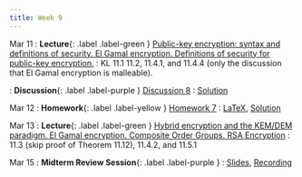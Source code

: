 ```yaml
---
title: Week 9
---
```


Mar 11
: **Lecture**{: .label .label-green } [Public-key encryption: syntax and definitions of security. El Gamal encryption. Definitions of security for public-key encryption.](/assets/lecture_slides/lec14.pdf)
    : KL 11.1 11.2, 11.4.1, and 11.4.4 (only the discussion that El Gamal encryption is malleable).

: **Discussion**{: .label .label-purple } [Discussion 8](/assets/discussion/disc8.pdf)
    : [Solution](/assets/discussion/disc8-sol.pdf)

Mar 12
: **Homework**{: .label .label-yellow } [Homework 7](/assets/homework/hw7.pdf)
    : [LaTeX](/assets/homework/hw7.tex), [Solution](/assets/homework/hw7-sol.pdf)

Mar 13
: **Lecture**{: .label .label-green } [Hybrid encryption and the KEM/DEM paradigm. El Gamal encryption. Composite Order Groups. RSA Encryption](/assets/lecture_slides/lec15.pdf)
    : 11.3 (skip proof of Theorem 11.12), 11.4.2, and 11.5.1 

Mar 15
: **Midterm Review Session**{: .label .label-purple } 
    : [Slides](/assets/resources/CS_171_MT2_Review_Session.pdf), [Recording](https://drive.google.com/file/d/1x1aD4KoVePGlSCgBt1_YNNfXJ0NE_7O7/view?usp=sharing)
